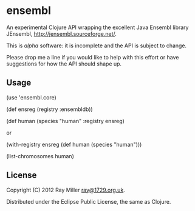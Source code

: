 # ensembl

An experimental Clojure API wrapping the excellent Java Ensembl
library JEnsembl, <http://jensembl.sourceforge.net/>.

This is *alpha* software: it is incomplete and the API is subject to
change.

Please drop me a line if you would like to help with this effort or
have suggestions for how the API should shape up.

## Usage

 (use 'ensembl.core)
 
 (def ensreg (registry :ensembldb))

 (def human (species "human" :registry ensreg)

or

 (with-registry ensreg
    (def human (species "human")))

 (list-chromosomes human)

## License

Copyright (C) 2012 Ray Miller <ray@1729.org.uk>.

Distributed under the Eclipse Public License, the same as Clojure.
